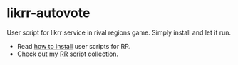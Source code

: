 # likrr-autovote

User script for likrr service in rival regions game. Simply install and let it run.


- Read [how to install][guide] user scripts for RR.
- Check out my [RR script collection][scripts].


[guide]: https://github.com/pbl0/rr-scripts/blob/main/guide.md

[scripts]: https://github.com/pbl0/rr-scripts/blob/main/README.md
